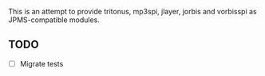 This is an attempt to provide tritonus, mp3spi, jlayer, jorbis and vorbisspi as JPMS-compatible modules.

## TODO

- [ ] Migrate tests

